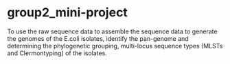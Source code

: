 # group2_mini-project
To use the raw sequence data to assemble the sequence data to generate the genomes of the E.coli isolates, identify the pan-genome and determining the phylogenetic grouping, multi-locus sequence types (MLSTs and Clermontyping) of the isolates. 
